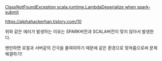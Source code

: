 [ClassNotFoundException scala.runtime.LambdaDeserialize when spark-submit](https://stackoverflow.com/questions/47172122/classnotfoundexception-scala-runtime-lambdadeserialize-when-spark-submit)



https://alphahackerhan.tistory.com/10



위와 같은 에러가 발생하는 이유는 SPARK버전과 SCALA버전이 맞지 않아서 발생한다.



왠만하면 로컬과 서버같의 간극을 줄여야하기 때문에 같은 환경으로 맞쳐줌으로써 문제 해결하기!

